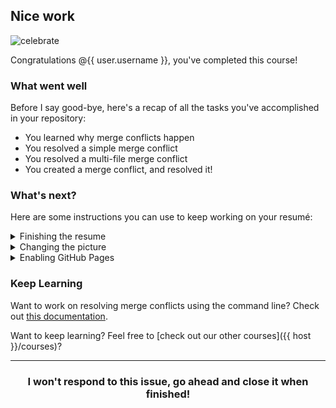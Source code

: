 ## Nice work

![celebrate](https://octodex.github.com/images/benevocats.jpg)

Congratulations @{{ user.username }}, you've completed this course!

### What went well

Before I say good-bye, here's a recap of all the tasks you've accomplished in your repository:

- You learned why merge conflicts happen
- You resolved a simple merge conflict
- You resolved a multi-file merge conflict 
- You created a merge conflict, and resolved it!

### What's next?

Here are some instructions you can use to keep working on your resumé:

<details>
 <summary>Finishing the resume</summary>
 <hr>
 
  #### Finishing the resume
 
  To update the other sections of the resume, create a new branch and edit the files found in the `_data` folder.

  For example, to modify the "Projects" section, edit the `_data/projects.yml` file. After making your changes, create a new pull request and merge your changes.
 
 <hr>
</details>

<details>
 <summary>Changing the picture</summary>
 <hr>
 
  #### Changing the picture
 
  If you would like to change the image used on your resume, you need to make a few changes to the files.

 1. Create a new branch, maybe name it something like `new-avatar`.
 1. Navigate to the `images` directory and click the **Upload files** button.
 1. [Drag and drop your image](https://help.github.com/articles/adding-a-file-to-a-repository/).
 1. Commit your change by clicking **Commit changes**.
 1. On the `new-avatar` branch, open the `_layouts/resume.html` file and edit line 16. Replace `images/bob-avatar.jpg` with `images/YOURFILENAME`.
 1. Create a pull request.
 1. Merge the pull request, and delete the branch.
 
 <hr>
</details>

<details>
 <summary>Enabling GitHub Pages</summary>
 <hr>
 
  #### Enabling GitHub Pages
 
  When you are happy with your resume, you will need to publish it with GitHub Pages. This resume is ready for GitHub Pages, you just need to turn it on. Follow these steps to enable GitHub Pages when you are ready to publish your resume:

 1. Click on the [**Settings**]({{ repoUrl }}/settings) tab.
 1. Scroll to the "GitHub Pages" section.
 1. In the "Source" drop-down, select **master branch**.
 1. Click **Save**.
 1. :construction: Warning! :construction: Make sure you don't see any [errors after you select save](https://user-images.githubusercontent.com/13326548/36769372-bc9b43d4-1bf8-11e8-8050-2b08cf8d146b.png). If you do, your page won't build correctly and this step will be incomplete.
 
Your GitHub Pages resumé site will be live very shortly. Check it out here:

{% if GHE_HOST %}
  https://pages.{{ GHE_HOST }}/{{ user.login }}/{{ registration.repositoryName }}
{% else %}
  https://{{ user.login }}.github.io/{{ repo }}
{% endif %}
 
 <hr>
</details>

### Keep Learning

Want to work on resolving merge conflicts using the command line? Check out [this documentation](https://help.github.com/articles/resolving-a-merge-conflict-using-the-command-line/).

Want to keep learning? Feel free to [check out our other courses]({{ host }}/courses)?

<hr>
<h3 align="center">I won't respond to this issue, go ahead and close it when finished!</h3>


